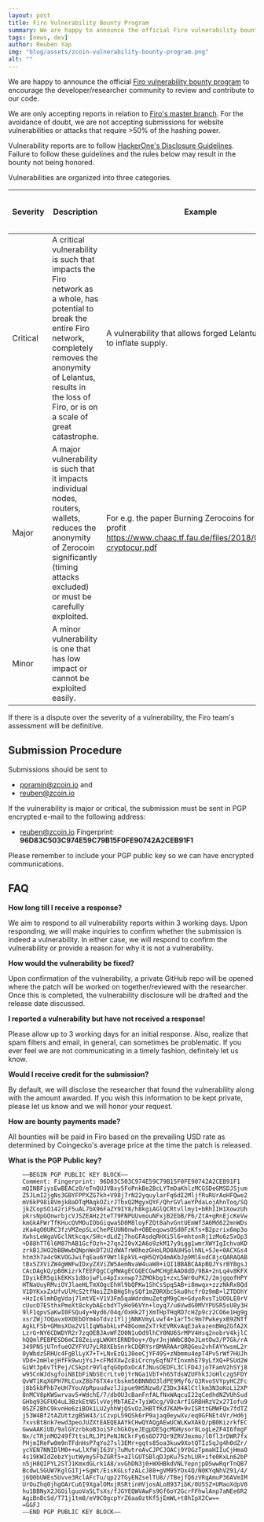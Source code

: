 ```yaml
---
layout: post
title: Firo Vulnerability Bounty Program
summary: We are happy to announce the official Firo vulnerability bounty program to encourage the developer/researcher community to review and contribute to our code.
tags: [news, dev]
author: Reuben Yap
img: "blog/assets/zcoin-vulnerability-bounty-program.png"
alt: ""
---
```


We are happy to announce the official [Firo vulnerability bounty program](https://github.com/firoorg/firo/wiki/Zcoin-Vulnerability-Bounty-Program) to encourage the developer/researcher community to review and contribute to our code. 

We are only accepting reports in relation to [Firo's master branch](https://github.com/firoorg/firo/tree/master). For the avoidance of doubt, we are not accepting submissions for website vulnerabilities or attacks that require >50% of the hashing power. 

Vulnerability reports are to follow [HackerOne's Disclosure Guidelines](https://www.hackerone.com/disclosure-guidelines). Failure to follow these guidelines and the rules below may result in the bounty not being honored. 

Vulnerabilities are organized into three categories. 

| Severity | Description | Example | Bounty (USD) in FIRO equivalent |
|----------|-------------|---------|-------------------------------|
| Critical | A critical vulnerability is such that impacts the Firo network as a whole, has potential to break the entire Firo network, completely removes the anonymity of Lelantus, results in the loss of Firo, or is on a scale of great catastrophe. | A vulnerability that allows forged Lelantus spends to inflate supply. | 10,000 up to 50,000 |
| Major | A major vulnerability is such that it impacts individual nodes, routers, wallets, reduces the anonymity of Zerocoin significantly (timing attacks excluded) or must be carefully exploited.|For e.g. the paper Burning Zerocoins for fun and profit https://www.chaac.tf.fau.de/files/2018/04/attack-cryptocur.pdf | 1,000 up to 10,000 |
| Minor | A minor vulnerability is one that has low impact or cannot be exploited easily. |	 | 100 up to 1,000 |

If there is a dispute over the severity of a vulnerability, the Firo team's assessment will be definitive.

## Submission Procedure

Submissions should be sent to

*   poramin@zcoin.io and
*   reuben@zcoin.io

If the vulnerability is major or critical, the submission must be sent in PGP encrypted e-mail to the following address:

*   reuben@zcoin.io Fingerprint: **96D83C503C974E59C79B15F0FE90742A2CEB91F1**

Please remember to include your PGP public key so we can have encrypted communications.

## FAQ

**How long till I receive a response?** 

We aim to respond to all vulnerability reports within 3 working days. Upon responding, we will make inquiries to confirm whether the submission is indeed a vulnerability. In either case, we will respond to confirm the vulnerability or provide a reason for why it is not a vulnerability. 

**How would the vulnerability be fixed?** 

Upon confirmation of the vulnerability, a private GitHub repo will be opened where the patch will be worked on together/reviewed with the researcher. Once this is completed, the vulnerability disclosure will be drafted and the release date discussed. 

**I reported a vulnerability but have not received a response!** 

Please allow up to 3 working days for an initial response. Also, realize that spam filters and email, in general, can sometimes be problematic. If you ever feel we are not communicating in a timely fashion, definitely let us know. 

**Would I receive credit for the submission?** 

By default, we will disclose the researcher that found the vulnerability along with the amount awarded. If you wish this information to be kept private, please let us know and we will honor your request. 

**How are bounty payments made?** 

All bounties will be paid in Firo based on the prevailing USD rate as determined by Coingecko's average price at the time the patch is released. 

**What is the PGP Public key?**
```
    —–BEGIN PGP PUBLIC KEY BLOCK—–
    Comment: Fingerprint: 96D83C503C974E59C79B15F0FE90742A2CEB91F1
    mQINBFiysEwBEACz0/eTnQUJVBxy5FoPnkBe2BcLYTmDaKhlzMCGSDeGMSDJSjum
    Z5JLmI2jgNs3GBYFPPXZG7kh+V98j7rN22yquylarFq6dI2MljfRuRUrAoHFQwe2
    mV6kP98i8VmjkBaDTqMAqkOZirJTbxQ2MgyxQYF/QhrGVlaeYPdaLojAhnToq/SQ
    jkZCopSO142riF5uAL7bX96FaZY9IY8/h8kgiAGlQCRtvllmy1+bRhIIH1XowzUh
    pkrsNpGQnwrbjcVJSZEAHz2teT79FNPUUvmouNFxjB2EbB/P6/ZtA+gRnEjcKeVw
    kmGkAFWrTfKHucQVMOuIObGiqwaSD0M8loyFZQt8ahvGntUEmWf3A6Md622mnWDs
    zKa4qO0URC3fzVMZepSLxChePEUUN0nwh+OBEeqowsOSd0FzKfs+B2pzrix6mp3o
    XwhsLeWgaVGclNtkcqx/SHc+dLdZj7hoGFAsdqRHXi5l6+mhtonRj1zMo6z5xOp3
    +D88hTT6l6M87hAB1GcfOzh+27qn2I0vX2A6o9zkM17y9igg1wmrXWYIgIchvaKD
    zrkB1JHO2bBBWwbQNpnWxDT2U2dWATrW0hozGHoLRD0AUHSolhNL+5Je+0ACXGs4
    htm3h7a4c9KVOGJwifqEau6Y9WtlEpkVL+qH5QYQ4mAKbJp9MlEodC8jcQARAQAB
    tBxSZXViZW4gWWFwIDxyZXViZW5AemNvaW4uaW8+iQI1BBABCAApBQJYsrBYBgsJ
    CAcDAgkQ/pB0KizrkfEEFQgCCgMWAgECGQECGwMCHgEAAD8dD/9BA+2nLq4v8KFX
    IDyikER5gikEKKs1d8ojwFLo4pIxxnwp73ZMOkbg1+zxL5Wr0uPK2/2mjgqofHPY
    HTNaUuyRMviOYJlaeHLTmXOgcEhHl9bQPKw1ShCsSpqSAB+i8mwqx+zzzNkRx8Qd
    V1DYKxxZxUfvUlMcS2tfNoiZZhBHg5hySQf1mZ0RXbc5ku0hcfrOz9mB+lZTDOhY
    +HzIc6lmhDgVdaj7lmtVE+V1V3Fm5qaWdrdmuZetgM9gCm+GdyoRvsTiUO9LE0rV
    cUucO7ESthxPmeXt8ckybAEcbdYTyHo96VYn+loyq7/u6VwdG0MVYPUSR5sU8y3H
    9lF1qpvSaKwI0FSQu4y+Nyd6/O4q/OxHk2TjXmTHpTHqRD7cHZp9cz2CO6e1Hg9g
    xsrZWj7OQavx0X0EbOYm4oTdvz1YljjNNKVmyLvwf4+1arT5c9m7PwkeyxB9ZNTf
    AgkLFSb+GMmsXOa2V1lIqW6abkLvP48GommZxTrkEVRKvAqE3akazenBWqZGfA2X
    LzrG+NY6CDWDYR2r7zqOEBJAvWFZO0N1uOd9lhCY0NU6SrMPV4Hsq2nobrV4kjlC
    hQQmlPEBPESD6mCI8ZeivgLWKHtERND9oy+/0yrJnjWWbC8QeJLmtOw3/P7Gk/rA
    349PN5jUTnfueOZYFYU7yLR8XEbSnrkCDQRYsrBMARAArQRQGeu2vhFAYYwsmL2r
    0yWbdzSRHUc4FgBlLyX7+T+LNvEzQi38eeCjYF49S+zNbmmu4epT4Pv5rWf7HUJh
    VDd+2mHlejHfFk9wujYsJ+cFMdXXwZc8iCrcnyEqfN7fInxmhE79yLfXQ+PSUd2W
    GiWt3p6vTtPej/CSkptr9VlqfqGOpOxOcAfJNusOEDFL3ClFD4JjoTFamV2hSYj8
    w95CnWJdsgfoiN8IbFiNbSEcrLtv0jYrNGa1VbT+h65TdsWZUFhk3JoHlczgSFDY
    QvWT1KqXGPH7RLCuxZ8b76TX4vtbskm56BNN8O3ldPE9Myf6/G3RvoSVYpyHCZFc
    j8bSkbPhb7eUH7YouVpRpuudwzlJipue9HSNzw8/Z3Dx34AlCtlkm3N3oKoLi2XP
    8nMCV8pKWSwrvav5+WdchE/7/dbOU3cBanFnfALfNxWAqcuI22qCedhdNZVUhSud
    GHbq93GFUQ4uL3BzkEtNSlvVejMbTAEZ+TyiWOcg/V8cArfIGRBHRzV2x27Iofu9
    0SZF2BhC9kvnHe6ziBOk1LU2yhhWjQSvOzJHBTfKd7KAM+9vISRttGMWFQx7fdTZ
    j53W4Bf2tAZUttzgB5W43/iCzvpL59QSk6rP9ajaq0eywXv/eq0GFNEt4Vr/Hd6j
    7xvsBt8nk7ewd3peoJUZXtEAEQEAAYkCHwQYAQgAEwUCWLKwXAkQ/pB0KizrkfEC
    GwwAAKiUD/9alGYzrbkoB3oiSFchGkOyeJEgpDESgcMGHysor8LogLeZF4I6fmgF
    Nx/cTRjnMO249f7ttsLRLJP1PeNJNCkrFy6s6D77Qr9ZRVJmxmo/l0fl3rDWR7fx
    PHjmIReFw0m9nTFdnHsP7qYo27sl3EMr+gqts85oa3kuw9XotQTIz5qJg4h0dZr/
    ycVEN7NNIDlM0++wLlXfWjI63Vj7uMutroAvCJPCJOACj9YOGzTpmaHIIuCjHmaO
    4s19KWIdZebzYjutWymy5FbZGRf5+aIlGUTSBlqDJpKu75zhLUR+ife0KxLn62bP
    n5jH8QIPYL2STJ1KmxdGLrk1A8/xvGhDN3j0+WXHBkdVNLYepnjpD5wwRqrTnQB7
    BcdwLSGUW7KglG1Tj+SgWt/EisKGLsfzALcJ88+gVM95YOx4Q/N0KYqNhVZ91/4/
    j6Q0bUWEs5Uvve3RclAFcTu/qp22TGyENZselTU8//TBejfQ6zVRqAmuP36AVmIM
    UrOuZhq0jhgOArCu6I9XgalOMxjRSRtinHVjosALoB937ibK/0U5SZ+UMaoXdpV0
    hu1BBNyX2JGOilguoVa5LTsXs/fJGYEQWVAwFs9Gf6oY2GcrFFhwlAnp7aNEe6R2
    AgiBnBcSd/T71j1tm8/eV9COgcpYrZ6aaOztKf5jEmWL+t8hIpX2Cw==
    =GGFJ
    —–END PGP PUBLIC KEY BLOCK—–
```
